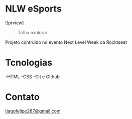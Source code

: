 # NLW eSports

![prview]

>Trilha exolorar

Projeto contruido no evento Next Level Week da Rocktseat

# Tcnologias

-HTML
-CSS
-Git e Github

# Contato

tiagofelipe287@gmail.com